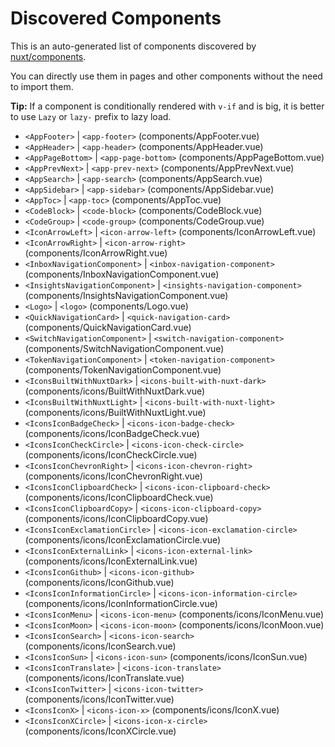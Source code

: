 # Discovered Components

This is an auto-generated list of components discovered by [nuxt/components](https://github.com/nuxt/components).

You can directly use them in pages and other components without the need to import them.

**Tip:** If a component is conditionally rendered with `v-if` and is big, it is better to use `Lazy` or `lazy-` prefix to lazy load.

- `<AppFooter>` | `<app-footer>` (components/AppFooter.vue)
- `<AppHeader>` | `<app-header>` (components/AppHeader.vue)
- `<AppPageBottom>` | `<app-page-bottom>` (components/AppPageBottom.vue)
- `<AppPrevNext>` | `<app-prev-next>` (components/AppPrevNext.vue)
- `<AppSearch>` | `<app-search>` (components/AppSearch.vue)
- `<AppSidebar>` | `<app-sidebar>` (components/AppSidebar.vue)
- `<AppToc>` | `<app-toc>` (components/AppToc.vue)
- `<CodeBlock>` | `<code-block>` (components/CodeBlock.vue)
- `<CodeGroup>` | `<code-group>` (components/CodeGroup.vue)
- `<IconArrowLeft>` | `<icon-arrow-left>` (components/IconArrowLeft.vue)
- `<IconArrowRight>` | `<icon-arrow-right>` (components/IconArrowRight.vue)
- `<InboxNavigationComponent>` | `<inbox-navigation-component>` (components/InboxNavigationComponent.vue)
- `<InsightsNavigationComponent>` | `<insights-navigation-component>` (components/InsightsNavigationComponent.vue)
- `<Logo>` | `<logo>` (components/Logo.vue)
- `<QuickNavigationCard>` | `<quick-navigation-card>` (components/QuickNavigationCard.vue)
- `<SwitchNavigationComponent>` | `<switch-navigation-component>` (components/SwitchNavigationComponent.vue)
- `<TokenNavigationComponent>` | `<token-navigation-component>` (components/TokenNavigationComponent.vue)
- `<IconsBuiltWithNuxtDark>` | `<icons-built-with-nuxt-dark>` (components/icons/BuiltWithNuxtDark.vue)
- `<IconsBuiltWithNuxtLight>` | `<icons-built-with-nuxt-light>` (components/icons/BuiltWithNuxtLight.vue)
- `<IconsIconBadgeCheck>` | `<icons-icon-badge-check>` (components/icons/IconBadgeCheck.vue)
- `<IconsIconCheckCircle>` | `<icons-icon-check-circle>` (components/icons/IconCheckCircle.vue)
- `<IconsIconChevronRight>` | `<icons-icon-chevron-right>` (components/icons/IconChevronRight.vue)
- `<IconsIconClipboardCheck>` | `<icons-icon-clipboard-check>` (components/icons/IconClipboardCheck.vue)
- `<IconsIconClipboardCopy>` | `<icons-icon-clipboard-copy>` (components/icons/IconClipboardCopy.vue)
- `<IconsIconExclamationCircle>` | `<icons-icon-exclamation-circle>` (components/icons/IconExclamationCircle.vue)
- `<IconsIconExternalLink>` | `<icons-icon-external-link>` (components/icons/IconExternalLink.vue)
- `<IconsIconGithub>` | `<icons-icon-github>` (components/icons/IconGithub.vue)
- `<IconsIconInformationCircle>` | `<icons-icon-information-circle>` (components/icons/IconInformationCircle.vue)
- `<IconsIconMenu>` | `<icons-icon-menu>` (components/icons/IconMenu.vue)
- `<IconsIconMoon>` | `<icons-icon-moon>` (components/icons/IconMoon.vue)
- `<IconsIconSearch>` | `<icons-icon-search>` (components/icons/IconSearch.vue)
- `<IconsIconSun>` | `<icons-icon-sun>` (components/icons/IconSun.vue)
- `<IconsIconTranslate>` | `<icons-icon-translate>` (components/icons/IconTranslate.vue)
- `<IconsIconTwitter>` | `<icons-icon-twitter>` (components/icons/IconTwitter.vue)
- `<IconsIconX>` | `<icons-icon-x>` (components/icons/IconX.vue)
- `<IconsIconXCircle>` | `<icons-icon-x-circle>` (components/icons/IconXCircle.vue)
